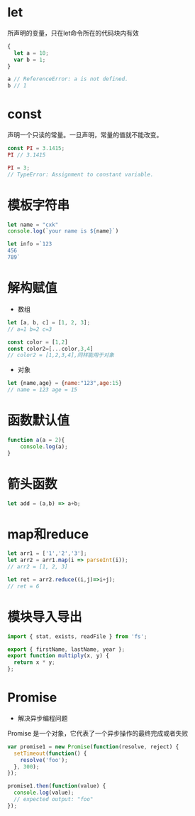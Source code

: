 # let

所声明的变量，只在let命令所在的代码块内有效

```javascript
{
  let a = 10;
  var b = 1;
}

a // ReferenceError: a is not defined.
b // 1
```

# const

声明一个只读的常量。一旦声明，常量的值就不能改变。

```javascript
const PI = 3.1415;
PI // 3.1415

PI = 3;
// TypeError: Assignment to constant variable.
```

# 模板字符串

```js
let name = "cxk"
console.log(`your name is ${name}`)
```

```js
let info =`123
456
789`
```

# 解构赋值

- 数组

```js
let [a, b, c] = [1, 2, 3];
// a=1 b=2 c=3
```

```js
const color = [1,2]
const color2=[...color,3,4]
// color2 = [1,2,3,4],同样能用于对象
```

- 对象

```js
let {name,age} = {name:"123",age:15}
// name = 123 age = 15
```

# 函数默认值

```js
function a(a = 2){
    console.log(a);
}
```

# 箭头函数

```js
let add = (a,b) => a+b;
```

# map和reduce

```js
let arr1 = ['1','2','3'];
let arr2 = arr1.map(i => parseInt(i));
// arr2 = [1, 2, 3]
```

```js
let ret = arr2.reduce((i,j)=>i+j);
// ret = 6
```

# 模块导入导出

```js
import { stat, exists, readFile } from 'fs';
```

```js
export { firstName, lastName, year };
export function multiply(x, y) {
  return x * y;
};
```

# Promise

- 解决异步编程问题

Promise 是一个对象，它代表了一个异步操作的最终完成或者失败

```js
var promise1 = new Promise(function(resolve, reject) {
  setTimeout(function() {
    resolve('foo');
  }, 300);
});

promise1.then(function(value) {
  console.log(value);
  // expected output: "foo"
});
```


